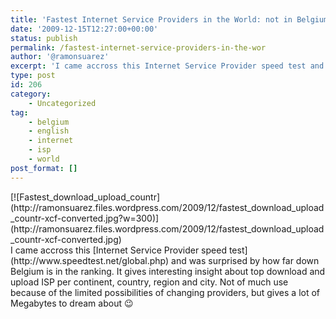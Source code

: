```yaml
---
title: 'Fastest Internet Service Providers in the World: not in Belgium'
date: '2009-12-15T12:27:00+00:00'
status: publish
permalink: /fastest-internet-service-providers-in-the-wor
author: '@ramonsuarez'
excerpt: 'I came accross this Internet Service Provider speed test and was surprised by how far down Belgium is in the ranking. It gives interesting insight about top download and upload ISP per continent, country, region and city. Not of much use because o...'
type: post
id: 206
category:
    - Uncategorized
tag:
    - belgium
    - english
    - internet
    - isp
    - world
post_format: []
---
```

<div class="p_embed p_image_embed">[![Fastest_download_upload_countr](http://ramonsuarez.files.wordpress.com/2009/12/fastest_download_upload_countr-xcf-converted.jpg?w=300)](http://ramonsuarez.files.wordpress.com/2009/12/fastest_download_upload_countr-xcf-converted.jpg)</div><div class="gmail_quote">I came accross this [Internet Service Provider speed test](http://www.speedtest.net/global.php) and was surprised by how far down Belgium is in the ranking. It gives interesting insight about top download and upload ISP per continent, country, region and city. Not of much use because of the limited possibilities of changing providers, but gives a lot of Megabytes to dream about 😉</div>